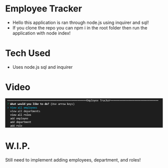 # Employee Tracker

* Hello this application is ran through node.js using inquirer and sql!
* If you clone the repo you can npm i in the root folder then run the application with node index!



# Tech Used 
 
 * Uses node.js sql and inquirer

# Video 

![imageofterminal](./whereube.PNG)

# W.I.P.

Still need to implement adding employees, department, and roles!
